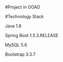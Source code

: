 #Project in OOAD

#Technology Stack 

Java 1.8

Spring Boot 1.5.3.RELEASE

MySQL 5.6

Bootstrap 3.3.7
